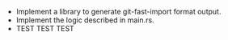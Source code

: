 - Implement a library to generate git-fast-import format output.
- Implement the logic described in main.rs.
- TEST TEST TEST
